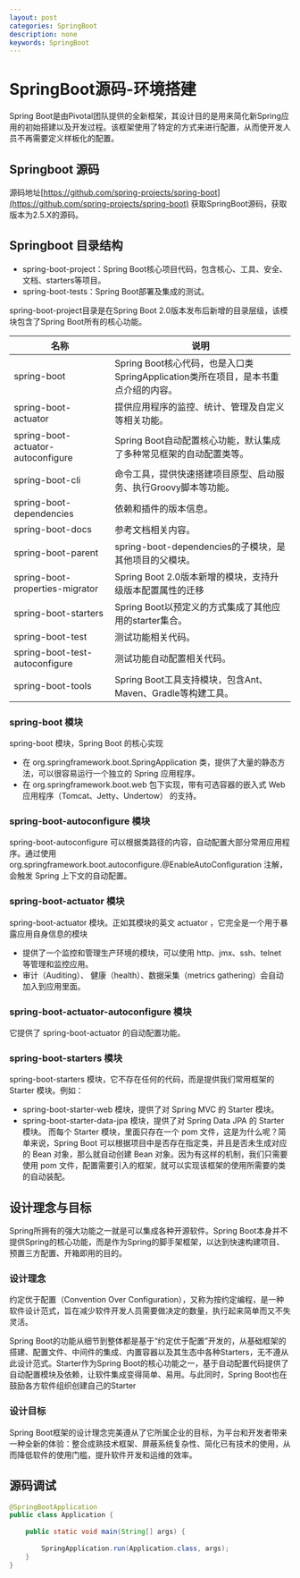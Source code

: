 ```yaml
---
layout: post
categories: SpringBoot
description: none
keywords: SpringBoot
---
```

# SpringBoot源码-环境搭建
Spring Boot是由Pivotal团队提供的全新框架，其设计目的是用来简化新Spring应用的初始搭建以及开发过程。该框架使用了特定的方式来进行配置，从而使开发人员不再需要定义样板化的配置。

## Springboot 源码

源码地址[https://github.com/spring-projects/spring-boot](https://github.com/spring-projects/spring-boot)
获取SpringBoot源码，获取版本为2.5.X的源码。

## Springboot 目录结构

- spring-boot-project：Spring Boot核心项目代码，包含核心、工具、安全、文档、starters等项目。
- spring-boot-tests：Spring Boot部署及集成的测试。

spring-boot-project目录是在Spring Boot 2.0版本发布后新增的目录层级，该模块包含了Spring Boot所有的核心功能。

| 名称                                  | 说明                                                         |
| ----------------------------------------- | ------------------------------------------------------------ |
| spring-boot	                            | Spring Boot核心代码，也是入口类SpringApplication类所在项目，是本书重点介绍的内容。 |
| spring-boot-actuator                      | 提供应用程序的监控、统计、管理及自定义等相关功能。     |
| spring-boot-actuator-autoconfigure	    | Spring Boot自动配置核心功能，默认集成了多种常见框架的自动配置类等。                                      |
| spring-boot-cli	                | 命令工具，提供快速搭建项目原型、启动服务、执行Groovy脚本等功能。                                          |
| spring-boot-dependencies	            | 依赖和插件的版本信息。         |
| spring-boot-docs          | 参考文档相关内容。                                         |
| spring-boot-parent	            | spring-boot-dependencies的子模块，是其他项目的父模块。|
| spring-boot-properties-migrator		            | Spring Boot 2.0版本新增的模块，支持升级版本配置属性的迁移|
| spring-boot-starters		        | Spring Boot以预定义的方式集成了其他应用的starter集合。|
| spring-boot-test		            | 测试功能相关代码。|
| spring-boot-test-autoconfigure		        | 测试功能自动配置相关代码。|
| spring-boot-tools		            | Spring Boot工具支持模块，包含Ant、Maven、Gradle等构建工具。|


### spring-boot 模块
spring-boot 模块，Spring Boot 的核心实现
- 在 org.springframework.boot.SpringApplication 类，提供了大量的静态方法，可以很容易运行一个独立的 Spring 应用程序。
- 在 org.springframework.boot.web 包下实现，带有可选容器的嵌入式 Web 应用程序（Tomcat、Jetty、Undertow） 的支持。

### spring-boot-autoconfigure 模块
spring-boot-autoconfigure 可以根据类路径的内容，自动配置大部分常用应用程序。通过使用 org.springframework.boot.autoconfigure.@EnableAutoConfiguration 注解，会触发 Spring 上下文的自动配置。

### spring-boot-actuator 模块
spring-boot-actuator 模块。正如其模块的英文 actuator ，它完全是一个用于暴露应用自身信息的模块
- 提供了一个监控和管理生产环境的模块，可以使用 http、jmx、ssh、telnet 等管理和监控应用。
- 审计（Auditing）、 健康（health）、数据采集（metrics gathering）会自动加入到应用里面。

### spring-boot-actuator-autoconfigure 模块
它提供了 spring-boot-actuator 的自动配置功能。

### spring-boot-starters 模块
spring-boot-starters 模块，它不存在任何的代码，而是提供我们常用框架的 Starter 模块。例如：

- spring-boot-starter-web 模块，提供了对 Spring MVC 的 Starter 模块。
- spring-boot-starter-data-jpa 模块，提供了对 Spring Data JPA 的 Starter 模块。
而每个 Starter 模块，里面只存在一个 pom 文件，这是为什么呢？简单来说，Spring Boot 可以根据项目中是否存在指定类，并且是否未生成对应的 Bean 对象，那么就自动创建 Bean 对象。因为有这样的机制，我们只需要使用 pom 文件，配置需要引入的框架，就可以实现该框架的使用所需要的类的自动装配。

## 设计理念与目标

Spring所拥有的强大功能之一就是可以集成各种开源软件。Spring Boot本身并不提供Spring的核心功能，而是作为Spring的脚手架框架，以达到快速构建项目、预置三方配置、开箱即用的目的。

### 设计理念

约定优于配置（Convention Over Configuration），又称为按约定编程，是一种软件设计范式，旨在减少软件开发人员需要做决定的数量，执行起来简单而又不失灵活。

Spring Boot的功能从细节到整体都是基于“约定优于配置”开发的，从基础框架的搭建、配置文件、中间件的集成、内置容器以及其生态中各种Starters，无不遵从此设计范式。Starter作为Spring Boot的核心功能之一，基于自动配置代码提供了自动配置模块及依赖，让软件集成变得简单、易用。与此同时，Spring Boot也在鼓励各方软件组织创建自己的Starter

### 设计目标

Spring Boot框架的设计理念完美遵从了它所属企业的目标，为平台和开发者带来一种全新的体验：整合成熟技术框架、屏蔽系统复杂性、简化已有技术的使用，从而降低软件的使用门槛，提升软件开发和运维的效率。



## 源码调试

```java
@SpringBootApplication
public class Application { 
   
    public static void main(String[] args) { 
   
        SpringApplication.run(Application.class, args);
    }
}
```